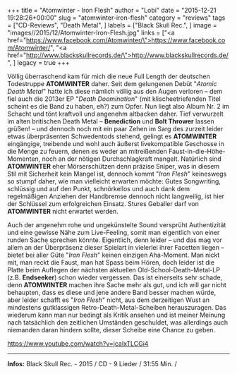 +++
title = "Atomwinter - Iron Flesh"
author = "Lobi"
date = "2015-12-21 19:28:26+00:00"
slug = "atomwinter-iron-flesh"
category = "reviews"
tags = ["CD-Reviews", "Death Metal", ]
labels = ["Black Skull Rec.", ]
image = "images//2015/12/Atomwinter-Iron-Flesh.jpg"
links = ["<a href=\"https://www.facebook.com/Atomwinter/\">https://www.facebook.com/Atomwinter/</a>", "<a href=\"http://www.blackskullrecords.de/\">http://www.blackskullrecords.de/</a>", ]
legacy = true
+++

Völlig überraschend kam für mich die neue Full Length der deutschen Todestruppe **ATOMWINTER** daher. Seit dem gelungenen Debüt "_Atomic Death Metal_" hatte ich diese nämlich völlig aus den Augen verloren – dem fiel auch die 2013er EP "_Death Doomination_" (mit klischeetriefenden Titel scheint es die Band zu haben, eh?) zum Opfer. Nun liegt also Album Nr. 2 im Schacht und tönt kraftvoll und angenehm altbacken daher. Tief verwurzelt im alten britischen Death Metal – **Benediction** und **Bolt Thrower** lassen grüßen! – und dennoch noch mit ein paar Zehen im Sarg des zurzeit leider etwas überpräsenten Schwedentods stehend, gelingt es **ATOMWINTER** eingängige, treibende und wohl auch äußerst livekompatible Geschosse in die Menge zu feuern, denen es weder an mitreißenden Faust-in-die-Höhe-Momenten, noch an der nötigen Durchschlagkraft mangelt. Natürlich sind **ATOMWINTER** eher Mörserschützen denn präzise Sniper, was in diesem Stil mit Sicherheit kein Mangel ist, dennoch kommt "_Iron Flesh_" keineswegs so stumpf daher, wie man vielleicht erwarten möchte: Gutes Songwriting, schlüssig und auf den Punkt, schnörkellos und auch dank dem regelmäßigen Anziehen der Handbremse dennoch nicht langweilig, ist hier der Schlüssel zum erfolgreichen Einsatz. Stures Geballer darf von **ATOMWINTER** nicht erwartet werden.

Auch der angenehm rohe und ungekünstelte Sound versprüht Authentizität und eine gewisse Nähe zum Live-Feeling, somit man eigentlich von einer runden Sache sprechen könnte. Eigentlich, denn leider – und das mag vor allem an der Überpräsenz dieser Spielart in vielerlei ihrer Facetten liegen – bietet bei aller Güte "_Iron Flesh_" keinen einzigen Aha-Moment. Man nickt mit, man reckt die Faust, man hat Spass beim Hören, doch leider ist die Platte beim Auflegen der nächsten aktuellen Old-School-Death-Metal-LP (z.B. **Endseeker**) schon wieder vergessen. Das ist einerseits sehr schade, denn **ATOMWINTER** machen ihre Sache mehr als gut, und ich will gar nicht behaupten, dass es diese und jene andere Band besser machen würde, aber leider schafft es "_Iron Flesh_" nicht, aus dem derzeitigen Wust an mindestens gutklassigen Retro-Death-Metal-Scheiben herauszuragen. Das wiederum kann man nur bedingt als Kritik ansehen und ist meiner Meinung nach tatsächlich den zeitlichen Umständen geschuldet, was allerdings auch niemanden daran hindern sollte, dieser Scheibe eine Chance zu geben.

https://www.youtube.com/watch?v=jcaIxTLCGi4



---
**Infos:**
Black Skull Rec. - 2015 / 
CD - 9 Lieder / 31:55 Min. / 
